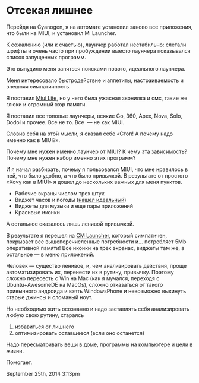 # Отсекая лишнее

Перейдя на Cyanogen, я на автомате установил заново все приложения, что
были на MIUI, и установил Mi Launcher.

К сожалению (или к счастью), лаунчер работал нестабильно: слетали шрифты
и очень часто при пробуждении вместо лаунчера показывался список
запущенных программ.

Это вынудило меня заняться поисками нового, идеального лаунчера.

Меня интересовало быстродействие и аппетиты, настраиваемость и внешняя
симпатичность.

Я поставил [Miui Lite](http://4pda.ru/forum/index.php?showtopic=560997),
но у него была ужасная звонилка и смс, такие же глюки и огромный жор
памяти.

Я поставил все топовые лаунчеры, всякие Go, 360, Apex, Nova, Solo, Dodol
и прочее. Все не то. Все  — не как MIUI.

Словив себя на этой мысли, я сказал себе «Стоп! А почему надо именно как
в MIUI?».

Почему мне нужен именно лаунчер от MIUI? К чему эта зависимость? Почему
мне нужен набор именно этих программ? 

И я начал разбирать, почему я пользовался MIUI, что мне нравилось в ней,
что было удобно, а что было привычкой. В результате от простого «Хочу
как в MIUI» я дошел до нескольких важных для меня пунктов.

-   Рабочие экраны числом трех штук
-   Виджет часов и погоды ([нашел
    идеальный](https://play.google.com/store/apps/details?id=mobi.infolife.ezweather))
-   Виджеты для музыки и еще пары приложений
-   Красивые иконки

А остальное оказалось лишь ленивой привычкой.

В результате я перешел на [CM
Launcher](http://4pda.ru/forum/index.php?showtopic=578416), который
симпатичен, покрывает все вышеперечисленные потребности и… потребляет
5Mb оперативной памяти! Все иконки на трех экранах, виджеты там же, а
остальное — в меню приложений.

Человек — существо ленивое, и, чем анализировать действия, проще
автоматизировать их, перенести их в рутину, привычку. Поэтому сложно
пересесть с Win на Mac (как я мучался, переходя с Ubuntu+AwesomeDE на
MacOs), сложно отказаться от такого привычного андроида и взять
WindowsPhone и невозможно выкинуть старые джинсы и сломаный ноут.

Но необходимо жить осознанно и надо заставлять себя анализировать любую
свою рутину, стараясь

1.  избавиться от лишнего
2.  оптимизировать оставшееся (если оно останется)

Надо пересматривать вещи в доме, программы на компьютере и цели в
жизни. 

Помогает.

<span id="timestamp"> September 25th, 2014 3:13pm </span>
